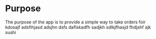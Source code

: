 # Purpose
The purpose of the app is to provide a simple way to take orders foir kdosajf adsfihjasd adsjhn dsfs daflskadfh sadjkh sdlkjfhasjd fhdjshf ajk sushi



